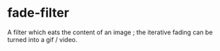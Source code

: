 # fade-filter
A filter which eats the content of an image ; the iterative fading can be turned into a gif / video.
